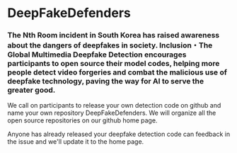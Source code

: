 # DeepFakeDefenders
### The Nth Room incident in South Korea has raised awareness about the dangers of deepfakes in society. Inclusion・The Global Multimedia Deepfake Detection encourages participants to open source their model codes, helping more people detect video forgeries and combat the malicious use of deepfake technology, paving the way for AI to serve the greater good.

We call on participants to release your own detection code on github and name your own repository DeepFakeDefenders. We will organize all the open source repositories on our github home page.

Anyone has already released your deepfake detection code can feedback in the issue and we'll update it to the home page.

